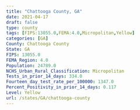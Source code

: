```yaml
---
title: "Chattooga County, GA"
date: 2021-04-17
draft: false
type: county
tags: [FIPS:13055.0,FEMA:4.0,Micropolitan,Yellow]
categories: [GA]
County: Chattooga County
State: GA
FIPS: 13055.0
FEMA_Region: 4.0
Population: 24789.0
NCHS_Urban_Rural_Classification: Micropolitan
Tests_in_prior_14_days: 334.0
Fourteen_day_test_rate_per_100000: 1347.0
Percent_Positivity_in_prior_14_days: 0.117
Level: Yellow
url: /states/GA/chattooga-county
---
```



